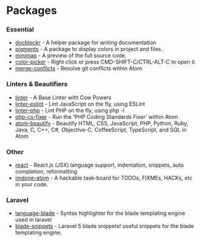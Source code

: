 # Packages

### Essential
* [docblockr](https://atom.io/packages/docblockr) - A helper package for writing documentation
* [pigments](https://atom.io/packages/pigments) - A package to display colors in project and files.
* [minimap](https://atom.io/packages/minimap) - A preview of the full source code.
* [color-picker](https://atom.io/packages/color-picker) - Right click or press CMD-SHIFT-C/CTRL-ALT-C to open it.
* [merge-conflicts](https://atom.io/packages/merge-conflicts) - Resolve git conflicts within Atom

### Linters & Beautifiers
* [linter](https://atom.io/packages/linter) - A Base Linter with Cow Powers
* [linter-eslint](https://atom.io/packages/linter-eslint) - Lint JavaScript on the fly, using ESLint
* [linter-php](https://atom.io/packages/linter-php) - Lint PHP on the fly, using php -l
* [php-cs-fixer](https://atom.io/packages/php-cs-fixer) - Run the 'PHP Coding Standards Fixer' within Atom
* [atom-beautify](https://atom.io/packages/atom-beautify) - Beautify HTML, CSS, JavaScript, PHP, Python, Ruby, Java, C, C++, C#, Objective-C, CoffeeScript, TypeScript, and SQL in Atom

### Other
* [react](https://atom.io/packages/react) - React.js (JSX) language support, indentation, snippets, auto completion, reformatting
* [imdone-atom](https://atom.io/packages/imdone-atom) - A hackable task-board for TODOs, FIXMEs, HACKs, etc in your code.

### Laravel
* [language-blade](https://atom.io/packages/language-blade) - Syntax highlighter for the blade templating engine used in laravel
* [blade-snippets](https://atom.io/packages/blade-snippets) - Laravel 5 blade snippets! useful snippets for the blade templating engine.
